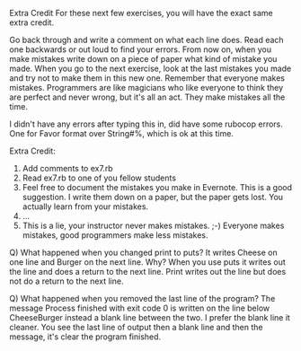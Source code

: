 Extra Credit
For these next few exercises, you will have the exact same extra credit.

Go back through and write a comment on what each line does.
Read each one backwards or out loud to find your errors.
From now on, when you make mistakes write down on a piece of paper what kind of mistake you made.
When you go to the next exercise, look at the last mistakes you made and try not to make them in this new one.
Remember that everyone makes mistakes. Programmers are like magicians who like everyone to think they are perfect and never wrong, but it's all an act. They make mistakes all the time.

I didn't have any errors after typing this in, did have some rubocop errors.
One for Favor format over String#%, which is ok at this time.

Extra Credit:
1) Add comments to ex7.rb
2) Read ex7.rb to one of you fellow students
3) Feel free to document the mistakes you make in Evernote.
  This is a good suggestion.  I write them down on a paper, but the paper gets lost.
  You actually learn from your mistakes.
4) ...
5) This is a lie, your instructor never makes mistakes. ;-)
  Everyone makes mistakes, good programmers make less mistakes.  
  

Q) What happened when you changed print to puts?
  It writes Cheese on one line and Burger on the next line. 
  Why?
  When you use puts it writes out the line and does a return to the next line.
  Print writes out the line but does not do a return to the next line.
  
Q) What happened when you removed the last line of the program?
  The message Process finished with exit code 0 is written on the line below
  CheeseBurger instead a blank line between the two.  I prefer the blank line
  it cleaner.  You see the last line of output then a blank line and then the
  message, it's clear the program finished.
  
